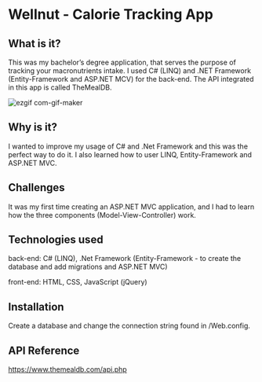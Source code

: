 # Wellnut - Calorie Tracking App

## What is it?

This was my bachelor’s degree application, that serves the purpose of tracking your macronutrients intake. I used C# (LINQ) and .NET Framework (Entity-Framework and ASP.NET MCV) for the back-end. The API integrated in this app is called TheMealDB.

![ezgif com-gif-maker](https://github.com/lilisor02/Calorie-Tracking-App---Wellnut/assets/72099239/1b817e16-9ea7-4e1b-a9de-4998d3545b2d)

## Why is it?

I wanted to improve my usage of C# and .Net Framework and this was the perfect way to do it. I also learned how to user LINQ, Entity-Framework and ASP.NET MVC.

## Challenges

It was my first time creating an ASP.NET MVC application, and I had to learn how the three components (Model-View-Controller) work.

## Technologies used

back-end: C# (LINQ), .Net Framework (Entity-Framework - to create the database and add migrations and ASP.NET MVC)

front-end: HTML, CSS, JavaScript (jQuery)

## Installation

Create a database and change the connection string found in /Web.config.

## API Reference

https://www.themealdb.com/api.php
